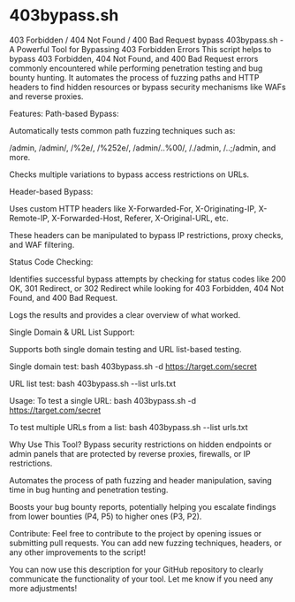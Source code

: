 # 403bypass.sh
403 Forbidden / 404 Not Found / 400 Bad Request bypass
403bypass.sh - A Powerful Tool for Bypassing 403 Forbidden Errors
This script helps to bypass 403 Forbidden, 404 Not Found, and 400 Bad Request errors commonly encountered while performing penetration testing and bug bounty hunting. It automates the process of fuzzing paths and HTTP headers to find hidden resources or bypass security mechanisms like WAFs and reverse proxies.

Features:
Path-based Bypass:

Automatically tests common path fuzzing techniques such as:

/admin, /admin/, /%2e/, /%252e/, /admin/..%00/, /./admin, /..;/admin, and more.

Checks multiple variations to bypass access restrictions on URLs.

Header-based Bypass:

Uses custom HTTP headers like X-Forwarded-For, X-Originating-IP, X-Remote-IP, X-Forwarded-Host, Referer, X-Original-URL, etc.

These headers can be manipulated to bypass IP restrictions, proxy checks, and WAF filtering.

Status Code Checking:

Identifies successful bypass attempts by checking for status codes like 200 OK, 301 Redirect, or 302 Redirect while looking for 403 Forbidden, 404 Not Found, and 400 Bad Request.

Logs the results and provides a clear overview of what worked.

Single Domain & URL List Support:

Supports both single domain testing and URL list-based testing.

Single domain test: bash 403bypass.sh -d https://target.com/secret

URL list test: bash 403bypass.sh --list urls.txt

Usage:
To test a single URL:
bash 403bypass.sh -d https://target.com/secret

To test multiple URLs from a list:
bash 403bypass.sh --list urls.txt

Why Use This Tool?
Bypass security restrictions on hidden endpoints or admin panels that are protected by reverse proxies, firewalls, or IP restrictions.

Automates the process of path fuzzing and header manipulation, saving time in bug hunting and penetration testing.

Boosts your bug bounty reports, potentially helping you escalate findings from lower bounties (P4, P5) to higher ones (P3, P2).

Contribute:
Feel free to contribute to the project by opening issues or submitting pull requests. You can add new fuzzing techniques, headers, or any other improvements to the script!

You can now use this description for your GitHub repository to clearly communicate the functionality of your tool. Let me know if you need any more adjustments!
